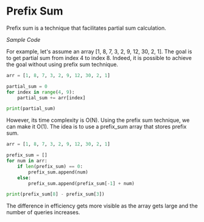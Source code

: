 # Prefix Sum

Prefix sum is a technique that facilitates partial sum calculation.

*Sample Code*

For example, let's assume an array [1, 8, 7, 3, 2, 9, 12, 30, 2, 1].
The goal is to get partial sum from index 4 to index 8.
Indeed, it is possible to achieve the goal without using prefix sum technique.

```python
arr = [1, 8, 7, 3, 2, 9, 12, 30, 2, 1]

partial_sum = 0
for index in range(4, 9):
    partial_sum += arr[index]

print(partial_sum)
```

However, its time complexity is O(N). Using the prefix sum technique, we can make it O(1). The idea is to use a prefix_sum array that stores prefix sum.

```python
arr = [1, 8, 7, 3, 2, 9, 12, 30, 2, 1]

prefix_sum = []
for num in arr:
    if len(prefix_sum) == 0:
        prefix_sum.append(num)
    else:
        prefix_sum.append(prefix_sum[-1] + num)

print(prefix_sum[8] - prefix_sum[3])
```

The difference in efficiency gets more visible as the array gets large and the number of queries increases. 
